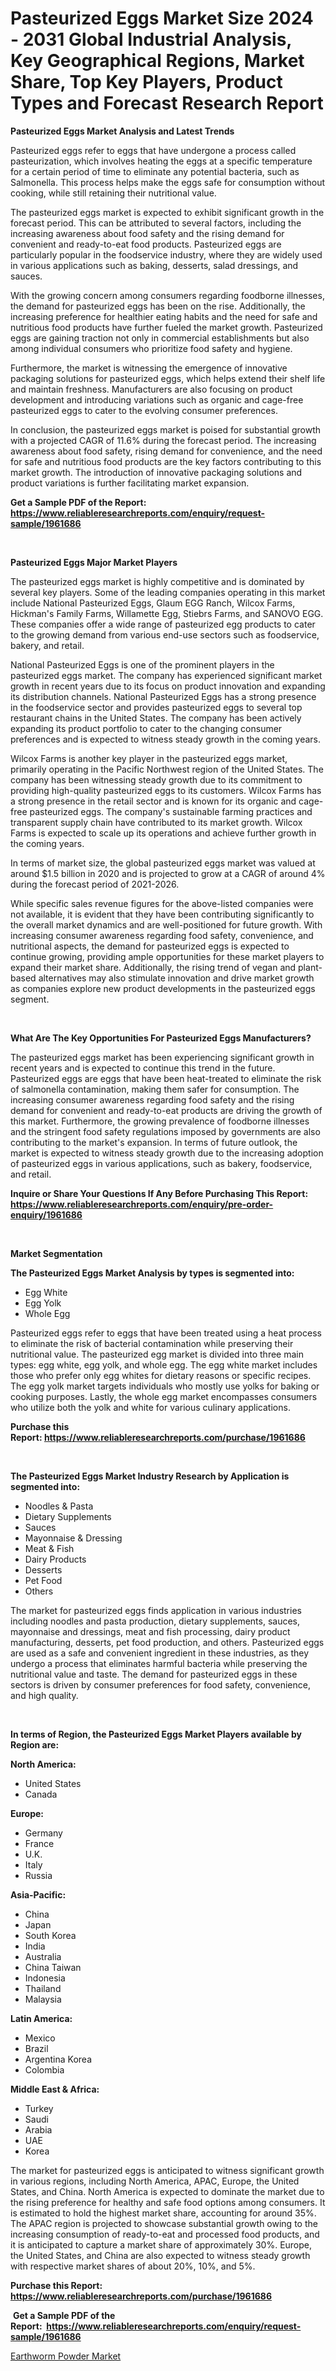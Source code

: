 <p><h1>Pasteurized Eggs Market Size 2024 - 2031 Global Industrial Analysis, Key Geographical Regions, Market Share, Top Key Players, Product Types and Forecast Research Report</h1></p><p><strong>Pasteurized Eggs Market Analysis and Latest Trends</strong></p>
<p><p>Pasteurized eggs refer to eggs that have undergone a process called pasteurization, which involves heating the eggs at a specific temperature for a certain period of time to eliminate any potential bacteria, such as Salmonella. This process helps make the eggs safe for consumption without cooking, while still retaining their nutritional value.</p><p>The pasteurized eggs market is expected to exhibit significant growth in the forecast period. This can be attributed to several factors, including the increasing awareness about food safety and the rising demand for convenient and ready-to-eat food products. Pasteurized eggs are particularly popular in the foodservice industry, where they are widely used in various applications such as baking, desserts, salad dressings, and sauces.</p><p>With the growing concern among consumers regarding foodborne illnesses, the demand for pasteurized eggs has been on the rise. Additionally, the increasing preference for healthier eating habits and the need for safe and nutritious food products have further fueled the market growth. Pasteurized eggs are gaining traction not only in commercial establishments but also among individual consumers who prioritize food safety and hygiene.</p><p>Furthermore, the market is witnessing the emergence of innovative packaging solutions for pasteurized eggs, which helps extend their shelf life and maintain freshness. Manufacturers are also focusing on product development and introducing variations such as organic and cage-free pasteurized eggs to cater to the evolving consumer preferences.</p><p>In conclusion, the pasteurized eggs market is poised for substantial growth with a projected CAGR of 11.6% during the forecast period. The increasing awareness about food safety, rising demand for convenience, and the need for safe and nutritious food products are the key factors contributing to this market growth. The introduction of innovative packaging solutions and product variations is further facilitating market expansion.</p></p>
<p><strong>Get a Sample PDF of the Report:&nbsp; <a href="https://www.reliableresearchreports.com/enquiry/request-sample/1961686">https://www.reliableresearchreports.com/enquiry/request-sample/1961686</a></strong></p>
<p>&nbsp;</p>
<p><strong>Pasteurized Eggs Major Market Players</strong></p>
<p><p>The pasteurized eggs market is highly competitive and is dominated by several key players. Some of the leading companies operating in this market include National Pasteurized Eggs, Glaum EGG Ranch, Wilcox Farms, Hickman's Family Farms, Willamette Egg, Stiebrs Farms, and SANOVO EGG. These companies offer a wide range of pasteurized egg products to cater to the growing demand from various end-use sectors such as foodservice, bakery, and retail.</p><p>National Pasteurized Eggs is one of the prominent players in the pasteurized eggs market. The company has experienced significant market growth in recent years due to its focus on product innovation and expanding its distribution channels. National Pasteurized Eggs has a strong presence in the foodservice sector and provides pasteurized eggs to several top restaurant chains in the United States. The company has been actively expanding its product portfolio to cater to the changing consumer preferences and is expected to witness steady growth in the coming years.</p><p>Wilcox Farms is another key player in the pasteurized eggs market, primarily operating in the Pacific Northwest region of the United States. The company has been witnessing steady growth due to its commitment to providing high-quality pasteurized eggs to its customers. Wilcox Farms has a strong presence in the retail sector and is known for its organic and cage-free pasteurized eggs. The company's sustainable farming practices and transparent supply chain have contributed to its market growth. Wilcox Farms is expected to scale up its operations and achieve further growth in the coming years.</p><p>In terms of market size, the global pasteurized eggs market was valued at around $1.5 billion in 2020 and is projected to grow at a CAGR of around 4% during the forecast period of 2021-2026. </p><p>While specific sales revenue figures for the above-listed companies were not available, it is evident that they have been contributing significantly to the overall market dynamics and are well-positioned for future growth. With increasing consumer awareness regarding food safety, convenience, and nutritional aspects, the demand for pasteurized eggs is expected to continue growing, providing ample opportunities for these market players to expand their market share. Additionally, the rising trend of vegan and plant-based alternatives may also stimulate innovation and drive market growth as companies explore new product developments in the pasteurized eggs segment.</p></p>
<p>&nbsp;</p>
<p><strong>What Are The Key Opportunities For Pasteurized Eggs Manufacturers?</strong></p>
<p><p>The pasteurized eggs market has been experiencing significant growth in recent years and is expected to continue this trend in the future. Pasteurized eggs are eggs that have been heat-treated to eliminate the risk of salmonella contamination, making them safer for consumption. The increasing consumer awareness regarding food safety and the rising demand for convenient and ready-to-eat products are driving the growth of this market. Furthermore, the growing prevalence of foodborne illnesses and the stringent food safety regulations imposed by governments are also contributing to the market's expansion. In terms of future outlook, the market is expected to witness steady growth due to the increasing adoption of pasteurized eggs in various applications, such as bakery, foodservice, and retail.</p></p>
<p><strong>Inquire or Share Your Questions If Any Before Purchasing This Report: <a href="https://www.reliableresearchreports.com/enquiry/pre-order-enquiry/1961686">https://www.reliableresearchreports.com/enquiry/pre-order-enquiry/1961686</a></strong></p>
<p>&nbsp;</p>
<p><strong>Market Segmentation</strong></p>
<p><strong>The Pasteurized Eggs Market Analysis by types is segmented into:</strong></p>
<p><ul><li>Egg White</li><li>Egg Yolk</li><li>Whole Egg</li></ul></p>
<p><p>Pasteurized eggs refer to eggs that have been treated using a heat process to eliminate the risk of bacterial contamination while preserving their nutritional value. The pasteurized egg market is divided into three main types: egg white, egg yolk, and whole egg. The egg white market includes those who prefer only egg whites for dietary reasons or specific recipes. The egg yolk market targets individuals who mostly use yolks for baking or cooking purposes. Lastly, the whole egg market encompasses consumers who utilize both the yolk and white for various culinary applications.</p></p>
<p><strong>Purchase this Report:&nbsp;<a href="https://www.reliableresearchreports.com/purchase/1961686">https://www.reliableresearchreports.com/purchase/1961686</a></strong></p>
<p>&nbsp;</p>
<p><strong>The Pasteurized Eggs Market Industry Research by Application is segmented into:</strong></p>
<p><ul><li>Noodles & Pasta</li><li>Dietary Supplements</li><li>Sauces</li><li>Mayonnaise & Dressing</li><li>Meat & Fish</li><li>Dairy Products</li><li>Desserts</li><li>Pet Food</li><li>Others</li></ul></p>
<p><p>The market for pasteurized eggs finds application in various industries including noodles and pasta production, dietary supplements, sauces, mayonnaise and dressings, meat and fish processing, dairy product manufacturing, desserts, pet food production, and others. Pasteurized eggs are used as a safe and convenient ingredient in these industries, as they undergo a process that eliminates harmful bacteria while preserving the nutritional value and taste. The demand for pasteurized eggs in these sectors is driven by consumer preferences for food safety, convenience, and high quality.</p></p>
<p>&nbsp;</p>
<p><strong>In terms of Region, the Pasteurized Eggs Market Players available by Region are:</strong></p>
<p>
    <p> <strong> North America: </strong>
        <ul>
            <li>United States</li>
            <li>Canada</li>
        </ul>
        </p> 
    <p> <strong> Europe: </strong>
        <ul>
            <li>Germany</li>
            <li>France</li>
            <li>U.K.</li>
            <li>Italy</li>
            <li>Russia</li>
        </ul>
        </p> 
    <p> <strong> Asia-Pacific: </strong>
        <ul>
            <li>China</li>
            <li>Japan</li>
            <li>South Korea</li>
            <li>India</li>
            <li>Australia</li>
            <li>China Taiwan</li>
            <li>Indonesia</li>
            <li>Thailand</li>
            <li>Malaysia</li>
        </ul>
        </p> 
    <p> <strong> Latin America: </strong>
        <ul>
            <li>Mexico</li>
            <li>Brazil</li>
            <li>Argentina Korea</li>
            <li>Colombia</li>
        </ul>
        </p> 
    <p> <strong> Middle East & Africa: </strong>
        <ul>
            <li>Turkey</li>
            <li>Saudi</li>
            <li>Arabia</li>
            <li>UAE</li>
            <li>Korea</li>
        </ul>
    </p>
    </p>
<p><p>The market for pasteurized eggs is anticipated to witness significant growth in various regions, including North America, APAC, Europe, the United States, and China. North America is expected to dominate the market due to the rising preference for healthy and safe food options among consumers. It is estimated to hold the highest market share, accounting for around 35%. The APAC region is projected to showcase substantial growth owing to the increasing consumption of ready-to-eat and processed food products, and it is anticipated to capture a market share of approximately 30%. Europe, the United States, and China are also expected to witness steady growth with respective market shares of about 20%, 10%, and 5%.</p></p>
<p><strong>Purchase this Report: <a href="https://www.reliableresearchreports.com/purchase/1961686">https://www.reliableresearchreports.com/purchase/1961686</a></strong></p>
<p>&nbsp;<strong>Get a Sample PDF of the Report:&nbsp;&nbsp;<a href="https://www.reliableresearchreports.com/enquiry/request-sample/1961686">https://www.reliableresearchreports.com/enquiry/request-sample/1961686</a></strong></p>
<p><strong></strong></p>
<p><p><a href="https://github.com/GroverBarry/Market-Research-Report-List-3/blob/main/earthworm-powder-market.md">Earthworm Powder Market</a></p></p>
